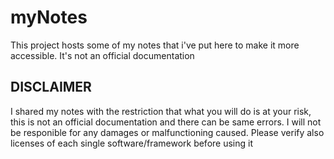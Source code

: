 # myNotes
This project hosts some of my notes that i've put here to make it more accessible. It's not an official documentation 



## DISCLAIMER

I shared my notes with the restriction that what you will do is at your risk, this is not an official documentation and there can be same errors. I will not be responible for any damages or malfunctioning caused.
Please verify also licenses of each single software/framework before using it
